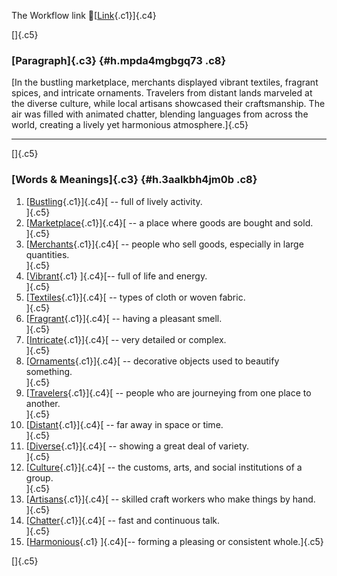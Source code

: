 The Workflow link
👏[[Link](https://www.google.com/url?q=http://www.google.com&sa=D&source=editors&ust=1761125460887880&usg=AOvVaw04MH0mtgjZW5Tw3TvPacvB){.c1}]{.c4}

[]{.c5}

### [Paragraph]{.c3} {#h.mpda4mgbgq73 .c8}

[In the bustling marketplace, merchants displayed vibrant textiles,
fragrant spices, and intricate ornaments. Travelers from distant lands
marveled at the diverse culture, while local artisans showcased their
craftsmanship. The air was filled with animated chatter, blending
languages from across the world, creating a lively yet harmonious
atmosphere.]{.c5}

------------------------------------------------------------------------

[]{.c5}

### [Words & Meanings]{.c3} {#h.3aalkbh4jm0b .c8}

1.  [[Bustling](https://www.google.com/url?q=http://www.google.com&sa=D&source=editors&ust=1761125460889254&usg=AOvVaw0lei7ZVQ40tNNGc9RNxSty){.c1}]{.c4}[ --
    full of lively activity.\
    ]{.c5}
2.  [[Marketplace](https://www.google.com/url?q=http://www.google.com&sa=D&source=editors&ust=1761125460889512&usg=AOvVaw3z5tZNiqCUzM3U_V82nMyV){.c1}]{.c4}[ --
    a place where goods are bought and sold.\
    ]{.c5}
3.  [[Merchants](https://www.google.com/url?q=http://www.google.com&sa=D&source=editors&ust=1761125460889732&usg=AOvVaw3Mdu59m8erbi_v2oB_v9IP){.c1}]{.c4}[ --
    people who sell goods, especially in large quantities.\
    ]{.c5}
4.  [[Vibrant](https://www.google.com/url?q=http://www.google.com&sa=D&source=editors&ust=1761125460890015&usg=AOvVaw1gXor7gpI6ojUG4gtYO7TK){.c1}
    ]{.c4}[-- full of life and energy.\
    ]{.c5}
5.  [[Textiles](https://www.google.com/url?q=http://www.google.com&sa=D&source=editors&ust=1761125460890205&usg=AOvVaw2JS1HntQWbX1aoQBvhTYXw){.c1}]{.c4}[ --
    types of cloth or woven fabric.\
    ]{.c5}
6.  [[Fragrant](https://www.google.com/url?q=http://www.google.com&sa=D&source=editors&ust=1761125460890423&usg=AOvVaw0N0hsg2V_yMXqCkt8PgabX){.c1}]{.c4}[ --
    having a pleasant smell.\
    ]{.c5}
7.  [[Intricate](https://www.google.com/url?q=http://www.google.com&sa=D&source=editors&ust=1761125460890613&usg=AOvVaw0hVWquOuqakRHtGQ_cwjb6){.c1}]{.c4}[ --
    very detailed or complex.\
    ]{.c5}
8.  [[Ornaments](https://www.google.com/url?q=http://www.google.com&sa=D&source=editors&ust=1761125460890821&usg=AOvVaw2Q4sEmsK7gdqXV81ehzu0r){.c1}]{.c4}[ --
    decorative objects used to beautify something.\
    ]{.c5}
9.  [[Travelers](https://www.google.com/url?q=http://www.google.com&sa=D&source=editors&ust=1761125460891034&usg=AOvVaw2Gu5E1xKw7gCYHqGXH9DjD){.c1}]{.c4}[ --
    people who are journeying from one place to another.\
    ]{.c5}
10. [[Distant](https://www.google.com/url?q=http://www.google.com&sa=D&source=editors&ust=1761125460891298&usg=AOvVaw2wfDCQE4vUZxXButZz7Lqo){.c1}]{.c4}[ --
    far away in space or time.\
    ]{.c5}
11. [[Diverse](https://www.google.com/url?q=http://www.google.com&sa=D&source=editors&ust=1761125460891515&usg=AOvVaw3qq1oTqDOvluoBbd8Hpivo){.c1}]{.c4}[ --
    showing a great deal of variety.\
    ]{.c5}
12. [[Culture](https://www.google.com/url?q=http://www.google.com&sa=D&source=editors&ust=1761125460891736&usg=AOvVaw155TO70pdtfAz7wsMPizG0){.c1}]{.c4}[ --
    the customs, arts, and social institutions of a group.\
    ]{.c5}
13. [[Artisans](https://www.google.com/url?q=http://www.google.com&sa=D&source=editors&ust=1761125460892021&usg=AOvVaw1AP989X5LsF8Uxpa14gfwT){.c1}]{.c4}[ --
    skilled craft workers who make things by hand.\
    ]{.c5}
14. [[Chatter](https://www.google.com/url?q=http://www.google.com&sa=D&source=editors&ust=1761125460892311&usg=AOvVaw0JjJuEwpJu2fXFJPyYlDv1){.c1}]{.c4}[ --
    fast and continuous talk.\
    ]{.c5}
15. [[Harmonious](https://www.google.com/url?q=http://www.google.com&sa=D&source=editors&ust=1761125460892605&usg=AOvVaw2gAqvUjLOQGEO_A_B9OEYP){.c1}
    ]{.c4}[-- forming a pleasing or consistent whole.]{.c5}

[]{.c5}
